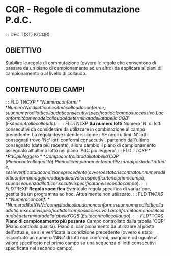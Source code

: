 # CQR - Regole di commutazione P.d.C.
 :  : DEC T(ST) K(CQR)
## OBIETTIVO
Stabilire le regole di commutazione (ovvero le regole che consentono di passare da un piano di campionamento ad un altro) da applicare ai piani di campionamento o al livello di collaudo.
## CONTENUTO DEI CAMPI
 :  : FLD T$NCXP **Numero conformi**
Numero 'Nc' di lotti con esito di collaudo conforme, su un numero di lotti collaudati consecutivi specificati dal campo successivo. La conformità o meno del collaudo è determinata della tabella 'CQB' (Esito controllo collaudo).
 :  : FLD T$NLXP **Su numero lotti**
Numero 'N' di lotti consecutivi da considerare da utilizzare in combinazione al campo precedente. La regola deve intendersi come :  SE negli ultimi 'N' lotti consegnati trovo 'Nc' lotti conformi consecutivi, partendo dall'ultimo consegnato (data più recente), allora cambio il piano di campionamento assegnato all'ultimo lotto nel piano 'PdC più leggero'.
 :  : FLD T$TCXP **PdC più leggero**
Campo controllato dalla tabella 'CQP' (Piano controllo qualità). Piano di campionamento da utilizzare al posto dell'attuale, se si è verificata la condizione precedente (ovvero è stato riscontrato un numero di lotti conformi maggiore od uguale al valore specificato nel primo campo, su una sequenza di lotti consecutivi specificata nel secondo campo).
 :  : FLD T$REXP **Regola specifica**
Eventuale regola specifica di variazione, gestita da un programma ad hoc. Attualmente non utilizzato.
 :  : FLD T$NCXS **Numero non conf.**
Numero di lotti 'NNc' con esito di collaudo non conforme su un numero di lotti collaudati consecutivi specificati dal campo successivo. La conformità o meno del collaudo è determinata dalla tabella 'CQB' (Esito controllo collaudo).
 :  : FLD T$TCXS **Piano di campionamento più pesante**
Campo controllato dalla tabella 'CQP' (Piano controllo qualità). Piano di campionamento da utilizzare al posto dell'attuale, se si è verificata la condizione precedente (ovvero è stato riscontrato un numero 'NNc' di lotti non conformi, maggiore od uguale al valore specificato nel primo campo su una sequenza di lotti consecutivi specificata nel secondo campo).
